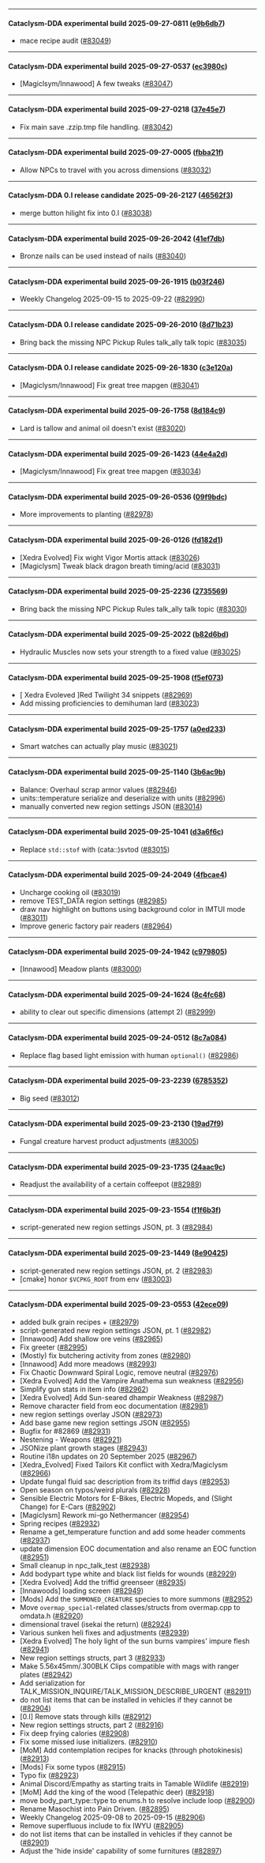 
---

#### Cataclysm-DDA experimental build 2025-09-27-0811 ([e9b6db7](https://github.com/CleverRaven/Cataclysm-DDA/releases/tag/cdda-experimental-2025-09-27-0811))

* mace recipe audit ([#83049](https://github.com/CleverRaven/Cataclysm-DDA/pull/83049))

---

#### Cataclysm-DDA experimental build 2025-09-27-0537 ([ec3980c](https://github.com/CleverRaven/Cataclysm-DDA/releases/tag/cdda-experimental-2025-09-27-0537))

* [Magiclsym/Innawood] A few tweaks ([#83047](https://github.com/CleverRaven/Cataclysm-DDA/pull/83047))

---

#### Cataclysm-DDA experimental build 2025-09-27-0218 ([37e45e7](https://github.com/CleverRaven/Cataclysm-DDA/releases/tag/cdda-experimental-2025-09-27-0218))

* Fix main save .zzip.tmp file handling. ([#83042](https://github.com/CleverRaven/Cataclysm-DDA/pull/83042))

---

#### Cataclysm-DDA experimental build 2025-09-27-0005 ([fbba21f](https://github.com/CleverRaven/Cataclysm-DDA/releases/tag/cdda-experimental-2025-09-27-0005))

* Allow NPCs to travel with you across dimensions ([#83032](https://github.com/CleverRaven/Cataclysm-DDA/pull/83032))

---

#### Cataclysm-DDA 0.I release candidate 2025-09-26-2127 ([46562f3](https://github.com/CleverRaven/Cataclysm-DDA/releases/tag/cdda-0.I-2025-09-26-2127))

* merge button hilight fix into 0.I ([#83038](https://github.com/CleverRaven/Cataclysm-DDA/pull/83038))

---

#### Cataclysm-DDA experimental build 2025-09-26-2042 ([41ef7db](https://github.com/CleverRaven/Cataclysm-DDA/releases/tag/cdda-experimental-2025-09-26-2042))

* Bronze nails can be used instead of nails ([#83040](https://github.com/CleverRaven/Cataclysm-DDA/pull/83040))

---

#### Cataclysm-DDA experimental build 2025-09-26-1915 ([b03f246](https://github.com/CleverRaven/Cataclysm-DDA/releases/tag/cdda-experimental-2025-09-26-1915))

* Weekly Changelog 2025-09-15 to 2025-09-22 ([#82990](https://github.com/CleverRaven/Cataclysm-DDA/pull/82990))

---

#### Cataclysm-DDA 0.I release candidate 2025-09-26-2010 ([8d71b23](https://github.com/CleverRaven/Cataclysm-DDA/releases/tag/cdda-0.I-2025-09-26-2010))

* Bring back the missing NPC Pickup Rules talk_ally talk topic ([#83035](https://github.com/CleverRaven/Cataclysm-DDA/pull/83035))

---

#### Cataclysm-DDA 0.I release candidate 2025-09-26-1830 ([c3e120a](https://github.com/CleverRaven/Cataclysm-DDA/releases/tag/cdda-0.I-2025-09-26-1830))

* [Magiclysm/Innawood] Fix great tree mapgen ([#83041](https://github.com/CleverRaven/Cataclysm-DDA/pull/83041))

---

#### Cataclysm-DDA experimental build 2025-09-26-1758 ([8d184c9](https://github.com/CleverRaven/Cataclysm-DDA/releases/tag/cdda-experimental-2025-09-26-1758))

* Lard is tallow and animal oil doesn't exist ([#83020](https://github.com/CleverRaven/Cataclysm-DDA/pull/83020))

---

#### Cataclysm-DDA experimental build 2025-09-26-1423 ([44e4a2d](https://github.com/CleverRaven/Cataclysm-DDA/releases/tag/cdda-experimental-2025-09-26-1423))

* [Magiclysm/Innawood] Fix great tree mapgen ([#83034](https://github.com/CleverRaven/Cataclysm-DDA/pull/83034))

---

#### Cataclysm-DDA experimental build 2025-09-26-0536 ([09f9bdc](https://github.com/CleverRaven/Cataclysm-DDA/releases/tag/cdda-experimental-2025-09-26-0536))

* More improvements to planting ([#82978](https://github.com/CleverRaven/Cataclysm-DDA/pull/82978))

---

#### Cataclysm-DDA experimental build 2025-09-26-0126 ([fd182d1](https://github.com/CleverRaven/Cataclysm-DDA/releases/tag/cdda-experimental-2025-09-26-0126))

* [Xedra Evolved] Fix wight Vigor Mortis attack ([#83026](https://github.com/CleverRaven/Cataclysm-DDA/pull/83026))
* [Magiclysm] Tweak black dragon breath timing/acid ([#83031](https://github.com/CleverRaven/Cataclysm-DDA/pull/83031))

---

#### Cataclysm-DDA experimental build 2025-09-25-2236 ([2735569](https://github.com/CleverRaven/Cataclysm-DDA/releases/tag/cdda-experimental-2025-09-25-2236))

* Bring back the missing NPC Pickup Rules talk_ally talk topic ([#83030](https://github.com/CleverRaven/Cataclysm-DDA/pull/83030))

---

#### Cataclysm-DDA experimental build 2025-09-25-2022 ([b82d6bd](https://github.com/CleverRaven/Cataclysm-DDA/releases/tag/cdda-experimental-2025-09-25-2022))

* Hydraulic Muscles now sets your strength to a fixed value ([#83025](https://github.com/CleverRaven/Cataclysm-DDA/pull/83025))

---

#### Cataclysm-DDA experimental build 2025-09-25-1908 ([f5ef073](https://github.com/CleverRaven/Cataclysm-DDA/releases/tag/cdda-experimental-2025-09-25-1908))

* [ Xedra Evoleved ]Red Twilight 34 snippets ([#82969](https://github.com/CleverRaven/Cataclysm-DDA/pull/82969))
* Add missing proficiencies to demihuman lard ([#83023](https://github.com/CleverRaven/Cataclysm-DDA/pull/83023))

---

#### Cataclysm-DDA experimental build 2025-09-25-1757 ([a0ed233](https://github.com/CleverRaven/Cataclysm-DDA/releases/tag/cdda-experimental-2025-09-25-1757))

* Smart watches can actually play music ([#83021](https://github.com/CleverRaven/Cataclysm-DDA/pull/83021))

---

#### Cataclysm-DDA experimental build 2025-09-25-1140 ([3b6ac9b](https://github.com/CleverRaven/Cataclysm-DDA/releases/tag/cdda-experimental-2025-09-25-1140))

* Balance: Overhaul scrap armor values ([#82946](https://github.com/CleverRaven/Cataclysm-DDA/pull/82946))
* units::temperature serialize and deserialize with units ([#82996](https://github.com/CleverRaven/Cataclysm-DDA/pull/82996))
* manually converted new region settings JSON ([#83014](https://github.com/CleverRaven/Cataclysm-DDA/pull/83014))

---

#### Cataclysm-DDA experimental build 2025-09-25-1041 ([d3a6f6c](https://github.com/CleverRaven/Cataclysm-DDA/releases/tag/cdda-experimental-2025-09-25-1041))

* Replace `std::stof` with (cata::)svtod ([#83015](https://github.com/CleverRaven/Cataclysm-DDA/pull/83015))

---

#### Cataclysm-DDA experimental build 2025-09-24-2049 ([4fbcae4](https://github.com/CleverRaven/Cataclysm-DDA/releases/tag/cdda-experimental-2025-09-24-2049))

* Uncharge cooking oil ([#83019](https://github.com/CleverRaven/Cataclysm-DDA/pull/83019))
* remove TEST_DATA region settings ([#82985](https://github.com/CleverRaven/Cataclysm-DDA/pull/82985))
* draw nav highlight on buttons using background color in IMTUI mode ([#83011](https://github.com/CleverRaven/Cataclysm-DDA/pull/83011))
* Improve generic factory pair readers ([#82964](https://github.com/CleverRaven/Cataclysm-DDA/pull/82964))

---

#### Cataclysm-DDA experimental build 2025-09-24-1942 ([c979805](https://github.com/CleverRaven/Cataclysm-DDA/releases/tag/cdda-experimental-2025-09-24-1942))

* [Innawood] Meadow plants ([#83000](https://github.com/CleverRaven/Cataclysm-DDA/pull/83000))

---

#### Cataclysm-DDA experimental build 2025-09-24-1624 ([8c4fc68](https://github.com/CleverRaven/Cataclysm-DDA/releases/tag/cdda-experimental-2025-09-24-1624))

* ability to clear out specific dimensions (attempt 2) ([#82999](https://github.com/CleverRaven/Cataclysm-DDA/pull/82999))

---

#### Cataclysm-DDA experimental build 2025-09-24-0512 ([8c7a084](https://github.com/CleverRaven/Cataclysm-DDA/releases/tag/cdda-experimental-2025-09-24-0512))

* Replace flag based light emission with human `optional()` ([#82986](https://github.com/CleverRaven/Cataclysm-DDA/pull/82986))

---

#### Cataclysm-DDA experimental build 2025-09-23-2239 ([6785352](https://github.com/CleverRaven/Cataclysm-DDA/releases/tag/cdda-experimental-2025-09-23-2239))

* Big seed ([#83012](https://github.com/CleverRaven/Cataclysm-DDA/pull/83012))

---

#### Cataclysm-DDA experimental build 2025-09-23-2130 ([19ad7f9](https://github.com/CleverRaven/Cataclysm-DDA/releases/tag/cdda-experimental-2025-09-23-2130))

* Fungal creature harvest product adjustments ([#83005](https://github.com/CleverRaven/Cataclysm-DDA/pull/83005))

---

#### Cataclysm-DDA experimental build 2025-09-23-1735 ([24aac9c](https://github.com/CleverRaven/Cataclysm-DDA/releases/tag/cdda-experimental-2025-09-23-1735))

* Readjust the availability of a certain coffeepot ([#82989](https://github.com/CleverRaven/Cataclysm-DDA/pull/82989))

---

#### Cataclysm-DDA experimental build 2025-09-23-1554 ([f1f6b3f](https://github.com/CleverRaven/Cataclysm-DDA/releases/tag/cdda-experimental-2025-09-23-1554))

* script-generated new region settings JSON, pt. 3 ([#82984](https://github.com/CleverRaven/Cataclysm-DDA/pull/82984))

---

#### Cataclysm-DDA experimental build 2025-09-23-1449 ([8e90425](https://github.com/CleverRaven/Cataclysm-DDA/releases/tag/cdda-experimental-2025-09-23-1449))

* script-generated new region settings JSON, pt. 2 ([#82983](https://github.com/CleverRaven/Cataclysm-DDA/pull/82983))
* [cmake] honor `$VCPKG_ROOT` from env ([#83003](https://github.com/CleverRaven/Cataclysm-DDA/pull/83003))

---

#### Cataclysm-DDA experimental build 2025-09-23-0553 ([42ece09](https://github.com/CleverRaven/Cataclysm-DDA/releases/tag/cdda-experimental-2025-09-23-0553))

* added bulk grain recipes + ([#82979](https://github.com/CleverRaven/Cataclysm-DDA/pull/82979))
* script-generated new region settings JSON, pt. 1 ([#82982](https://github.com/CleverRaven/Cataclysm-DDA/pull/82982))
* [Innawood] Add shallow ore veins ([#82965](https://github.com/CleverRaven/Cataclysm-DDA/pull/82965))
* Fix greeter ([#82995](https://github.com/CleverRaven/Cataclysm-DDA/pull/82995))
* (Mostly) fix butchering activity from zones ([#82980](https://github.com/CleverRaven/Cataclysm-DDA/pull/82980))
* [Innawood] Add more meadows ([#82993](https://github.com/CleverRaven/Cataclysm-DDA/pull/82993))
* Fix Chaotic Downward Spiral Logic, remove neutral ([#82976](https://github.com/CleverRaven/Cataclysm-DDA/pull/82976))
* [Xedra Evolved] Add the Vampire Anathema sun weakness ([#82956](https://github.com/CleverRaven/Cataclysm-DDA/pull/82956))
* Simplify gun stats in item info ([#82962](https://github.com/CleverRaven/Cataclysm-DDA/pull/82962))
* [Xedra Evolved] Add Sun-seared dhampir Weakness ([#82987](https://github.com/CleverRaven/Cataclysm-DDA/pull/82987))
* Remove character field from eoc documentation ([#82981](https://github.com/CleverRaven/Cataclysm-DDA/pull/82981))
* new region settings overlay JSON ([#82973](https://github.com/CleverRaven/Cataclysm-DDA/pull/82973))
* Add base game new region settings JSON  ([#82955](https://github.com/CleverRaven/Cataclysm-DDA/pull/82955))
* Bugfix for #82869 ([#82931](https://github.com/CleverRaven/Cataclysm-DDA/pull/82931))
* Nestening - Weapons ([#82921](https://github.com/CleverRaven/Cataclysm-DDA/pull/82921))
* JSONize plant growth stages ([#82943](https://github.com/CleverRaven/Cataclysm-DDA/pull/82943))
* Routine i18n updates on 20 September 2025 ([#82967](https://github.com/CleverRaven/Cataclysm-DDA/pull/82967))
* [Xedra_Evolved] Fixed Tailors Kit conflict with Xedra/Magiclysm ([#82966](https://github.com/CleverRaven/Cataclysm-DDA/pull/82966))
* Update fungal fluid sac description from its triffid days ([#82953](https://github.com/CleverRaven/Cataclysm-DDA/pull/82953))
* Open season on typos/weird plurals ([#82928](https://github.com/CleverRaven/Cataclysm-DDA/pull/82928))
* Sensible Electric Motors for E-Bikes, Electric Mopeds, and (Slight Change) for E-Cars ([#82902](https://github.com/CleverRaven/Cataclysm-DDA/pull/82902))
* [Magiclysm] Rework mi-go Nethermancer ([#82954](https://github.com/CleverRaven/Cataclysm-DDA/pull/82954))
* Spring recipes ([#82932](https://github.com/CleverRaven/Cataclysm-DDA/pull/82932))
* Rename a get_temperature function and add some header comments ([#82937](https://github.com/CleverRaven/Cataclysm-DDA/pull/82937))
* update dimension EOC documentation and also rename an EOC function ([#82951](https://github.com/CleverRaven/Cataclysm-DDA/pull/82951))
* Small cleanup in npc_talk_test ([#82938](https://github.com/CleverRaven/Cataclysm-DDA/pull/82938))
* Add bodypart type white and black list fields for wounds ([#82929](https://github.com/CleverRaven/Cataclysm-DDA/pull/82929))
* [Xedra Evolved] Add the triffid greenseer ([#82935](https://github.com/CleverRaven/Cataclysm-DDA/pull/82935))
* [Innawoods] loading screen ([#82949](https://github.com/CleverRaven/Cataclysm-DDA/pull/82949))
* [Mods] Add the `SUMMONED_CREATURE` species to more summons ([#82952](https://github.com/CleverRaven/Cataclysm-DDA/pull/82952))
* Move `overmap_special`-related classes/structs from overmap.cpp to omdata.h ([#82920](https://github.com/CleverRaven/Cataclysm-DDA/pull/82920))
* dimensional travel (isekai the return) ([#82924](https://github.com/CleverRaven/Cataclysm-DDA/pull/82924))
* Various sunken heli fixes and adjustments ([#82939](https://github.com/CleverRaven/Cataclysm-DDA/pull/82939))
* [Xedra Evolved] The holy light of the sun burns vampires' impure flesh ([#82941](https://github.com/CleverRaven/Cataclysm-DDA/pull/82941))
* New region settings structs, part 3 ([#82933](https://github.com/CleverRaven/Cataclysm-DDA/pull/82933))
* Make 5.56x45mm/.300BLK Clips compatible with mags with ranger plates ([#82942](https://github.com/CleverRaven/Cataclysm-DDA/pull/82942))
* Add serialization for TALK_MISSION_INQUIRE/TALK_MISSION_DESCRIBE_URGENT ([#82911](https://github.com/CleverRaven/Cataclysm-DDA/pull/82911))
* do not list items that can be installed in vehicles if they cannot be ([#82904](https://github.com/CleverRaven/Cataclysm-DDA/pull/82904))
* [0.I] Remove stats through kills ([#82912](https://github.com/CleverRaven/Cataclysm-DDA/pull/82912))
* New region settings structs, part 2 ([#82916](https://github.com/CleverRaven/Cataclysm-DDA/pull/82916))
* Fix deep frying calories ([#82908](https://github.com/CleverRaven/Cataclysm-DDA/pull/82908))
* Fix some missed iuse initializers. ([#82910](https://github.com/CleverRaven/Cataclysm-DDA/pull/82910))
* [MoM] Add contemplation recipes for knacks (through photokinesis) ([#82913](https://github.com/CleverRaven/Cataclysm-DDA/pull/82913))
* [Mods] Fix some typos ([#82915](https://github.com/CleverRaven/Cataclysm-DDA/pull/82915))
* Typo fix ([#82923](https://github.com/CleverRaven/Cataclysm-DDA/pull/82923))
* Animal Discord/Empathy as starting traits in Tamable Wildlife ([#82919](https://github.com/CleverRaven/Cataclysm-DDA/pull/82919))
* [MoM] Add the king of the wood (Telepathic deer) ([#82918](https://github.com/CleverRaven/Cataclysm-DDA/pull/82918))
* move body_part_type::type to enums.h to resolve include loop ([#82900](https://github.com/CleverRaven/Cataclysm-DDA/pull/82900))
* Rename Masochist into Pain Driven. ([#82895](https://github.com/CleverRaven/Cataclysm-DDA/pull/82895))
* Weekly Changelog 2025-09-08 to 2025-09-15 ([#82906](https://github.com/CleverRaven/Cataclysm-DDA/pull/82906))
* Remove superfluous include to fix IWYU ([#82905](https://github.com/CleverRaven/Cataclysm-DDA/pull/82905))
* do not list items that can be installed in vehicles if they cannot be ([#82901](https://github.com/CleverRaven/Cataclysm-DDA/pull/82901))
* Adjust the 'hide inside' capability of some furnitures ([#82897](https://github.com/CleverRaven/Cataclysm-DDA/pull/82897))
